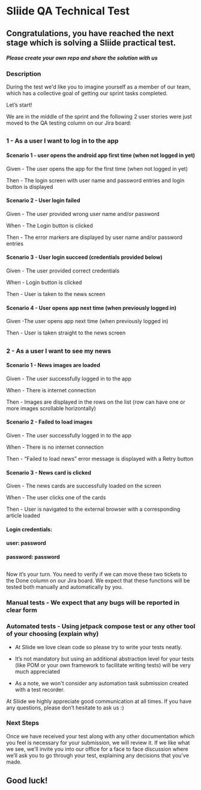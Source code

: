 # Sliide QA Technical Test
## Congratulations, you have reached the next stage which is solving a Sliide practical test.
##### Please create your own repo and share the solution with us

### Description
During the test we'd like you to imagine yourself as a member of our team, which has a collective goal of getting our sprint tasks completed.

Let’s start!

We are in the middle of the sprint and the following 2 user stories were just moved to the QA testing column on our Jira board:

##
### 1 - As a user I want to log in to the app

#### Scenario 1 - user opens the android app first time (when not logged in yet)

Given - The user opens the app for the first time (when not logged in yet)

Then - The login screen with user name and password entries and login button is displayed

#### Scenario 2 - User login failed

Given - The user provided wrong user name and/or password

When - The Login button is clicked

Then - The error markers are displayed by user name and/or password entries

#### Scenario 3 - User login succeed (credentials provided below)

Given - The user provided correct credentials

When - Login button is clicked

Then - User is taken to the news screen

#### Scenario 4 - User opens app next time (when previously logged in)

Given -The user opens app next time (when previously logged in)

Then - User is taken straight to the news screen

 ##

### 2 - As a user I want to see my news

#### Scenario 1 - News images are loaded

Given - The user successfully logged in to the app

When - There is internet connection

Then - Images are displayed in the rows on the list (row can have one or more images scrollable horizontally)

#### Scenario 2 - Failed to load images

Given - The user successfully logged in to the app

When - There is no internet connection

Then - “Failed to load news” error message is displayed with a Retry button

#### Scenario 3 - News card is clicked

Given - The news cards are successfully loaded on the screen

When - The user clicks one of the cards

Then - User is navigated to the external browser with a corresponding article loaded

#### Login credentials:
#### user: password
#### password: password

##

Now it’s your turn. You need to verify if we can move these two tickets to the Done column on our Jira board.
We expect that these functions will be tested both manually and automatically by you.

### Manual tests - We expect that any bugs will be reported in clear form

### Automated tests - Using jetpack compose test or any other tool of your choosing (explain why)

* At Sliide we love clean code so please try to write your tests neatly.

* It’s not mandatory but using an additional abstraction level for your tests (like POM or your own framework to facilitate writing tests) will be very much appreciated

* As a note, we won't consider any automation task submission created with a test recorder.

At Sliide we highly appreciate good communication at all times. If you have any questions, please don’t hesitate to ask us :)

### Next Steps
Once we have received your test along with any other documentation which you feel is necessary for your submission, we will review it. If we like what we see, we'll invite you into our office for
a face to face discussion where we’ll ask you to go through your test, explaining any decisions that you've made.

## Good luck!

